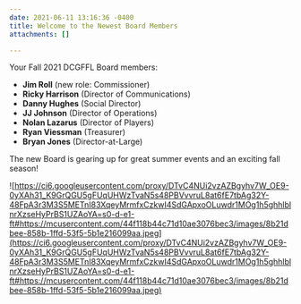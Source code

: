 ```yaml
---
date: 2021-06-11 13:16:36 -0400
title: Welcome to the Newest Board Members
attachments: []

---
```

Your Fall 2021 DCGFFL Board members:

* **Jim Roll** (new role: Commissioner)
* **Ricky Harrison** (Director of Communications)
* **Danny Hughes** (Social Director)
* **JJ Johnson** (Director of Operations)
* **Nolan Lazarus** (Director of Players)
* **Ryan Viessman** (Treasurer)
* **Bryan Jones** (Director-at-Large)

The new Board is gearing up for great summer events and an exciting fall season!

![https://ci6.googleusercontent.com/proxy/DTvC4NUi2vzAZBgyhv7W_OE9-0yXAh31_K9GrQGU5gFUqUHWzTvaN5s48PBVvvruL8at6fE7tbAg32Y-48FpA3r3M3S5METnI83XqeyMrmfxCzkwI4SdGApxoOLuwdr1MOg1h5ghhlblnrXzseHyPrBS1UZAoYA=s0-d-e1-ft#https://mcusercontent.com/44f118b44c71d10ae3076bec3/images/8b21dbee-858b-1ffd-53f5-5b1e216099aa.jpeg](https://ci6.googleusercontent.com/proxy/DTvC4NUi2vzAZBgyhv7W_OE9-0yXAh31_K9GrQGU5gFUqUHWzTvaN5s48PBVvvruL8at6fE7tbAg32Y-48FpA3r3M3S5METnI83XqeyMrmfxCzkwI4SdGApxoOLuwdr1MOg1h5ghhlblnrXzseHyPrBS1UZAoYA=s0-d-e1-ft#https://mcusercontent.com/44f118b44c71d10ae3076bec3/images/8b21dbee-858b-1ffd-53f5-5b1e216099aa.jpeg)